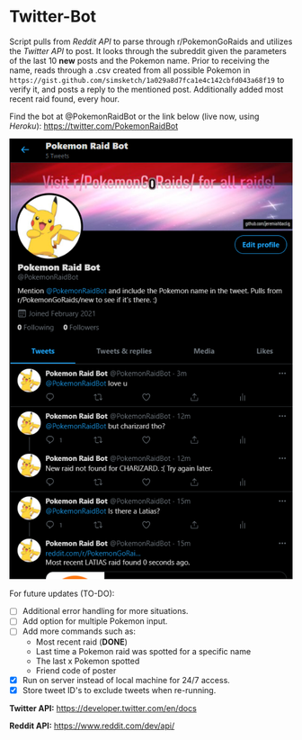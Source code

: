 # Twitter-Bot
Script pulls from *Reddit API* to parse through r/PokemonGoRaids and utilizes the *Twitter API* to post. It looks through the subreddit given the parameters of the last 10 **new** posts and the Pokemon name. Prior to receiving the name, reads through a .csv created from all possible Pokemon in ```https://gist.github.com/simsketch/1a029a8d7fca1e4c142cbfd043a68f19```
to verify it, and posts a reply to the mentioned post. Additionally added most recent raid found, every hour.

Find the bot at @PokemonRaidBot or the link below (live now, using *Heroku*):
https://twitter.com/PokemonRaidBot

![](media/twitter_main.png)

For future updates (TO-DO):
- [ ] Additional error handling for more situations.
- [ ] Add option for multiple Pokemon input.
- [ ] Add more commands such as: 
  * Most recent raid (**DONE**)
  * Last time a Pokemon raid was spotted for a specific name
  * The last x Pokemon spotted
  * Friend code of poster
- [X] Run on server instead of local machine for 24/7 access.
- [X] Store tweet ID's to exclude tweets when re-running.

**Twitter API:**
https://developer.twitter.com/en/docs

**Reddit API:**
https://www.reddit.com/dev/api/
